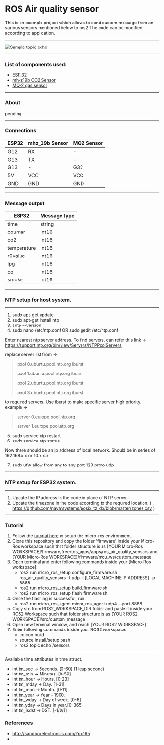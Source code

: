 # ROS Air quality sensor

This is an example project which allows to send custom message from an various sensors mentioned below to ros2
The code can be modified according to application.

------------

[![Sample topic echo](https://raw.githubusercontent.com/sam-tj/ros_air_quality_sensors/master/sample_topic_echo.jpg)](#)

------------

### List of components used:
- [ESP 32](https://www.az-delivery.de/en/products/esp32-developmentboard "ESP 32")
- [mh-z19b CO2 Sensor](https://www.winsen-sensor.com/d/files/infrared-gas-sensor/mh-z19b-co2-ver1_0.pdf "mh-z19b CO2 Sensor") 
- [MQ-2 gas sensor](https://www.az-delivery.de/en/products/gas-sensor-modul "MQ-2 gas sensor") 

------------

### About
pending

------------

### Connections
|  ESP32  |  mhz_19b Sensor  |  MQ2 Sensor  |
|  ------------ |  ------------ |  ------------ |
|  G12  |  RX  |  -  |
|  G13  |  TX  |  -  |
|  G13  |  -  |  G32  |
|  5V  |  VCC  |  VCC  |
|  GND  |  GND  |  GND  |

------------

### Message output
|  ESP32  |  Message type  |
|  ------------ |  ------------ |
|  time  |  string  |
|  counter  |  int16  |
|  co2  |  int16  |
|  temperature  |  int16  |
|  r0value  |  int16  |
|  lpg  |  int16  |
|  co  |  int16  |
|  smoke  |  int16  |


------------

### NTP setup for host system.

------------

1. sudo apt-get update
2. sudo apt-get install ntp
3. sntp --version
4. sudo nano /etc/ntp.conf OR 
        sudo gedit /etc/ntp.conf

Enter nearest ntp server address. To find servers, can refer this link -> https://support.ntp.org/bin/view/Servers/NTPPoolServers

replace server list from -> 
> pool 0.ubuntu.pool.ntp.org iburst 
> 
> pool 1.ubuntu.pool.ntp.org iburst
> 
> pool 2.ubuntu.pool.ntp.org iburst
> 
> pool 3.ubuntu.pool.ntp.org iburst

to required servers. Use iburst to make specific server high priority. 
example -> 
> server 0.europe.pool.ntp.org
> 
> server 1.europe.pool.ntp.org

5. sudo service ntp restart
6. sudo service ntp status

Now there should be an ip address of local network. Should be in series of 192.168.x.x or 10.x.x.x

7. sudo ufw allow from any to any port 123 proto udp

------------

### NTP setup for ESP32 system.

------------

1. Update the IP address in the code in place of NTP server.
2. Update the timezone in the code according to the required location. ( https://github.com/nayarsystems/posix_tz_db/blob/master/zones.csv )

------------

### Tutorial
1. Follow the  [tutorial here](https://link.medium.com/pdmyDUIh9nb "tutorial here") to setup the micro-ros environment.
2. Clone this repository and copy the folder 'firmware' inside your Micro-Ros workspace such that folder structure is as  [YOUR Micro-Ros WORKSPACE]/firmware/freertos_apps/apps/ros_air_quality_sensors and [YOUR Micro-Ros WORKSPACE]/firmware/mcu_ws/custom_message
3. Open terminal and enter following commands inside your [Micro-Ros workspace]:
   - ros2 run micro_ros_setup configure_firmware.sh ros_air_quality_sensors -t udp -i [LOCAL MACHINE IP ADDRESS] -p 8888
   - ros2 run micro_ros_setup build_firmware.sh
   - ros2 run micro_ros_setup flash_firmware.sh
4. Once the flashing is successful, run
   - ros2 run micro_ros_agent micro_ros_agent udp4 --port 8888
5. Copy src from ROS2_WORKSPACE_DIR folder and paste it inside your ROS2 Workspace such that folder structure is as [YOUR ROS2 WORKSPACE]/src/custom_message
6. Open new terminal window, and reach [YOUR ROS2 WORKSPACE] 
7. Enter following commands inside your ROS2 workspace:
   - colcon build
   - source install/setup.bash
   - ros2 topic echo /sensors

------------

Available time attributes in time struct.
- int tm_sec        ->      Seconds.	[0-60] (1 leap second)
- int tm_min        ->      Minutes.	[0-59]
- int tm_hour       ->      Hours.	[0-23]
- int tm_mday       ->      Day.		[1-31]
- int tm_mon        ->      Month.	[0-11]
- int tm_year       ->      Year	- 1900.
- int tm_wday       ->      Day of week.	[0-6]
- int tm_yday       ->      Days in year.[0-365]
- int tm_isdst      ->      DST.		[-1/0/1]

### References
- http://sandboxelectronics.com/?p=165
- 
